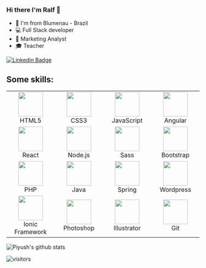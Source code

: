 ### Hi there I'm Ralf 👋

- :pushpin: I'm from Blumenau - Brazil
- :computer: Full Stack developer
- :dart: Marketing Analyst
- :mortar_board: Teacher

[![Linkedin Badge](https://img.shields.io/badge/-Ralf%20Lima-blue?style=social&logo=Linkedin&logoColor=blue&link=https://www.linkedin.com/in/ralf-lima-3b93708a/)](https://www.linkedin.com/in/ralf-lima-3b93708a/)

<!--
**ralflima/ralflima** is a ✨ _special_ ✨ repository because its `README.md` (this file) appears on your GitHub profile.

Here are some ideas to get you started:

- 🔭 I’m currently working on ...
- 🌱 I’m currently learning ...
- 👯 I’m looking to collaborate on ...
- 🤔 I’m looking for help with ...
- 💬 Ask me about ...
- 📫 How to reach me: ...
- 😄 Pronouns: ...
- ⚡ Fun fact: ...
-->

## Some skills:
<table>
  <tbody>
    <tr>
      <td width="25%" align="center">
        <img height="64px" src="https://img.icons8.com/color/48/000000/html-5.png">
        <br>
        <span>HTML5</span>
      </td>
      <td width="25%" align="center">
        <img height="64px" src="https://img.icons8.com/color/48/000000/css3.png">
        <br>
        <span>CSS3</span>
      </td>
      <td width="25%" align="center">
        <img height="64px" src="https://img.icons8.com/color/48/000000/javascript-logo-1.png">
        <br>
        <span>JavaScript</span>
      </td>
      <td width="25%" align="center">
        <img height="64px" src="https://img.icons8.com/color/48/000000/angularjs.png">
        <br>
        <span>Angular</span>
      </td>
    </tr>
    <tr>
      <td width="25%" align="center">
        <img height="64px" src="https://img.icons8.com/color/48/000000/react-native.png">
        <br>
        <span>React</span>
      </td>
      <td width="25%" align="center">
        <img height="64px" src="https://img.icons8.com/color/48/000000/nodejs.png">
        <br>
        <span>Node.js</span>
      </td>
      <td width="25%" align="center">
        <img height="64px" src="https://img.icons8.com/color/48/000000/sass.png">
        <br>
        <span>Sass<span>
      </td>
      <td width="25%" align="center">
        <img height="64px" src="https://img.icons8.com/color/48/000000/bootstrap.png">
        <br>
        <span>Bootstrap</span>
      </td>
    </tr>
    <tr>
      <td width="25%" align="center">
        <img height="64px" src="https://img.icons8.com/color/48/000000/php.png">
        <br>
        <span>PHP</span>
      </td>
      <td width="25%" align="center">
        <img height="64px" src="https://img.icons8.com/color/48/000000/java-coffee-cup-logo.png">
        <br>
        <span>Java</span>
      </td>
      <td width="25%" align="center">
        <img height="64px" src="https://img.icons8.com/color/48/000000/spring-logo.png">
        <br>
        <span>Spring<span>
      </td>
      <td width="25%" align="center">
        <img height="64px" src="https://img.icons8.com/color/48/000000/wordpress.png">
        <br>
        <span>Wordpress</span>
      </td>
    </tr>
    <tr>
      <td width="25%" align="center">
        <img height="64px" src="https://img.icons8.com/ios-filled/50/000000/ionic.png">
        <br>
        <span>Ionic Framework<span>
      </td>
      <td width="25%" align="center">
        <img height="64px" src="https://img.icons8.com/fluent/48/000000/adobe-photoshop.png">
        <br>
        <span>Photoshop</span>
      </td>
      <td width="25%" align="center">
        <img height="64px" src="https://img.icons8.com/color/48/000000/adobe-illustrator.png">
        <br>
        <span>Illustrator</span>
      </td>
      <td width="25%" align="center">
        <img height="64px" src="https://img.icons8.com/color/48/000000/git.png"">
        <br>
        <span>Git</span>
      </td>
    </tr>
  </tbody>
</table>

![Piyush's github stats](https://github-readme-stats.vercel.app/api?username=ralflima&show_icons=true&hide=["issues"])

![visitors](https://visitor-badge.glitch.me/badge?page_id=ralflima)
